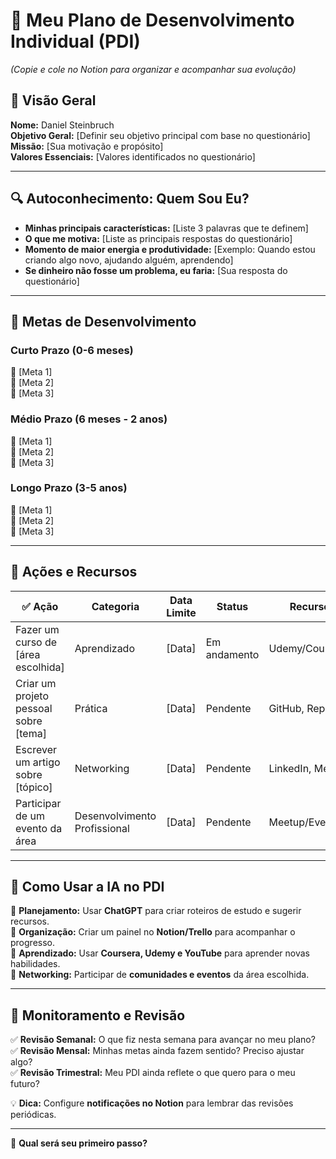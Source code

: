 # 📌 Meu Plano de Desenvolvimento Individual (PDI)
*(Copie e cole no Notion para organizar e acompanhar sua evolução)*  

## 🎯 Visão Geral  
**Nome:** Daniel Steinbruch  
**Objetivo Geral:** [Definir seu objetivo principal com base no questionário]  
**Missão:** [Sua motivação e propósito]  
**Valores Essenciais:** [Valores identificados no questionário]  

---

## 🔍 Autoconhecimento: Quem Sou Eu?  
- **Minhas principais características:** [Liste 3 palavras que te definem]  
- **O que me motiva:** [Liste as principais respostas do questionário]  
- **Momento de maior energia e produtividade:** [Exemplo: Quando estou criando algo novo, ajudando alguém, aprendendo]  
- **Se dinheiro não fosse um problema, eu faria:** [Sua resposta do questionário]  

---

## 🎯 Metas de Desenvolvimento  

### **Curto Prazo (0-6 meses)**  
📍 [Meta 1]  
📍 [Meta 2]  
📍 [Meta 3]  

### **Médio Prazo (6 meses - 2 anos)**  
📍 [Meta 1]  
📍 [Meta 2]  
📍 [Meta 3]  

### **Longo Prazo (3-5 anos)**  
📍 [Meta 1]  
📍 [Meta 2]  
📍 [Meta 3]  

---

## 📅 Ações e Recursos  
| ✅ Ação | Categoria | Data Limite | Status | Recursos |  
|---------|------------|------------|---------|----------|  
| Fazer um curso de [área escolhida] | Aprendizado | [Data] | Em andamento | Udemy/Coursera |  
| Criar um projeto pessoal sobre [tema] | Prática | [Data] | Pendente | GitHub, Replit |  
| Escrever um artigo sobre [tópico] | Networking | [Data] | Pendente | LinkedIn, Medium |  
| Participar de um evento da área | Desenvolvimento Profissional | [Data] | Pendente | Meetup/Eventbrite |  

---

## 🚀 Como Usar a IA no PDI  
🔹 **Planejamento:** Usar **ChatGPT** para criar roteiros de estudo e sugerir recursos.  
🔹 **Organização:** Criar um painel no **Notion/Trello** para acompanhar o progresso.  
🔹 **Aprendizado:** Usar **Coursera, Udemy e YouTube** para aprender novas habilidades.  
🔹 **Networking:** Participar de **comunidades e eventos** da área escolhida.  

---

## 🔄 Monitoramento e Revisão  
✅ **Revisão Semanal:** O que fiz nesta semana para avançar no meu plano?  
✅ **Revisão Mensal:** Minhas metas ainda fazem sentido? Preciso ajustar algo?  
✅ **Revisão Trimestral:** Meu PDI ainda reflete o que quero para o meu futuro?  

💡 **Dica:** Configure **notificações no Notion** para lembrar das revisões periódicas.  

---

🚀 **Qual será seu primeiro passo?**  

